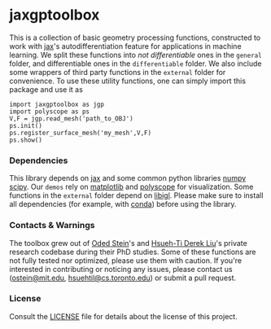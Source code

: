 # jaxgptoolbox

This is a collection of basic geometry processing functions, constructed to work with [jax](https://github.com/google/jax)'s autodifferentiation feature for applications in machine learning. We split these functions into _not differentiable_ ones in the `general` folder, and differentiable ones in the `differentiable` folder. We also include some wrappers of third party functions in the `external` folder for convenience. To use these utility functions, one can simply import this package and use it as
```
import jaxgptoolbox as jgp
import polyscope as ps
V,F = jgp.read_mesh('path_to_OBJ')
ps.init()
ps.register_surface_mesh('my_mesh',V,F)
ps.show()
```

### Dependencies

This library depends on [jax](https://github.com/google/jax) and some common python libraries [numpy](https://github.com/numpy/numpy)  [scipy](https://github.com/scipy/scipy). Our `demos` rely on [matplotlib](https://github.com/matplotlib/matplotlib) and [polyscope](https://polyscope.run/py/) for visualization. Some functions in the `external` folder depend on [libigl](https://libigl.github.io/libigl-python-bindings/). Please make sure to install all dependencies (for example, with [conda](https://docs.conda.io/projects/conda/en/latest/index.html)) before using the library.

### Contacts & Warnings

The toolbox grew out of [Oded Stein](https://odedstein.com)'s and [Hsueh-Ti Derek Liu](https://www.dgp.toronto.edu/~hsuehtil/)'s private research codebase during their PhD studies. Some of these functions are not fully tested nor optimized, please use them with caution. If you're interested in contributing or noticing any issues, please contact us (ostein@mit.edu, hsuehtil@cs.toronto.edu) or submit a pull request.

### License

Consult the [LICENSE](LICENSE) file for details about the license of this project.
